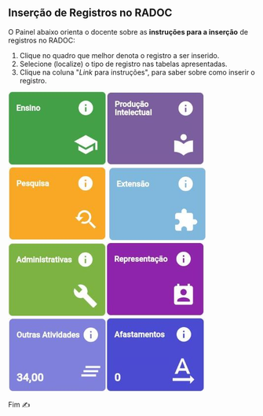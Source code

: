 ## Inserção de Registros no RADOC

O Painel abaixo orienta o docente sobre as **instruções para a inserção** de registros no RADOC:
1. Clique no quadro que melhor denota o registro a ser inserido.
1. Selecione (localize) o tipo de registro nas tabelas apresentadas.
1. Clique na coluna "_Link_ para instruções", para saber sobre como inserir o registro.

[![](../media/painel-ensino.jpg)](./painel-radoc-ensino.md/)[![](../media/painel-producao-intelectual.jpg)](./painel-radoc-producao.md/)[![](../media/painel-pesquisa.jpg)](./painel-radoc-pesquisa.md/)
[![](../media/painel-extensao.jpg)](./painel-radoc-extensao.md/)[![](../media/painel-administracao.jpg)](./painel-radoc-administracao.md/)[![](../media/painel-representacao.jpg)](./painel-radoc-representacao.md/)
[![](../media/painel-outras-atividades.jpg)](./painel-radoc-outras.md/)[![](../media/painel-afastamento.jpg)](./painel-radoc-afastamento.md/)

Fim &#9997;
